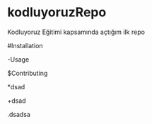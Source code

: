 # kodluyoruzRepo
Kodluyoruz Eğitimi kapsamında açtığım ilk repo

#Installation


-Usage


$Contributing


*dsad

+dsad

.dsadsa
